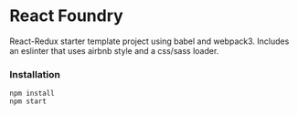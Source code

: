 # React Foundry

React-Redux starter template project using babel and webpack3. Includes an
eslinter that uses airbnb style and a css/sass loader.

### Installation

```
npm install
npm start
```
